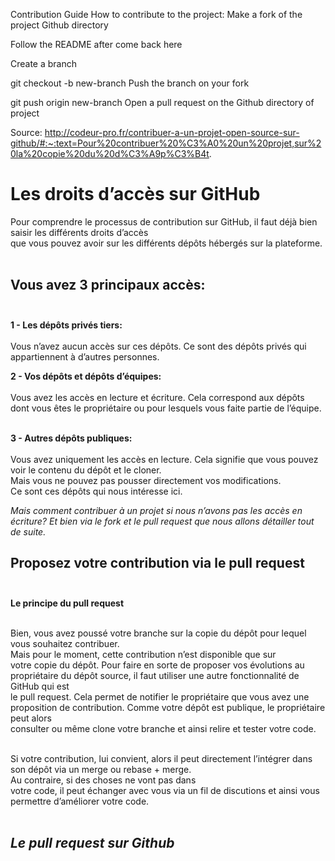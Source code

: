 Contribution Guide
How to contribute to the project:
Make a fork of the project Github directory

Follow the README after come back here

Create a branch

git checkout -b new-branch
Push the branch on your fork

git push origin new-branch
Open a pull request on the Github directory of project

Source: http://codeur-pro.fr/contribuer-a-un-projet-open-source-sur-github/#:~:text=Pour%20contribuer%20%C3%A0%20un%20projet,sur%20la%20copie%20du%20d%C3%A9p%C3%B4t.

# <b>Les droits d’accès sur GitHub</b><br>

Pour comprendre le processus de contribution sur GitHub, il faut déjà bien saisir les différents droits d’accès<br>
que vous pouvez avoir sur les différents dépôts hébergés sur la plateforme.<br><br>

## Vous avez 3 principaux accès:<br><br>

<b>1 - Les dépôts privés tiers:</b><br><br>
Vous n’avez aucun accès sur ces dépôts. Ce sont des dépôts privés qui appartiennent à d’autres personnes.<br>

<b>2 - Vos dépôts et dépôts d’équipes:</b><br><br>
Vous avez les accès en lecture et écriture.
Cela correspond aux dépôts dont vous êtes le propriétaire ou pour lesquels vous faite partie de l’équipe.<br><br>

<b>3 - Autres dépôts publiques:</b><br><br>
Vous avez uniquement les accès en lecture. Cela signifie que vous pouvez voir le contenu du dépôt et le cloner.<br>
Mais vous ne pouvez pas pousser directement vos modifications.<br>
Ce sont ces dépôts qui nous intéresse ici.<br>

<em>Mais comment contribuer à un projet si nous n’avons pas les accès en écriture? Et bien via le fork et le pull request que nous allons détailler tout de suite.</em><br>

## Proposez votre contribution via le pull request<br><br>

<b>Le principe du pull request</b><br><br>

Bien, vous avez poussé votre branche sur la copie du dépôt pour lequel vous souhaitez contribuer.<br>
Mais pour le moment, cette contribution n’est disponible que sur<br>
votre copie du dépôt. Pour faire en sorte de proposer vos évolutions au propriétaire du dépôt source, il faut utiliser une autre fonctionnalité de GitHub qui est<br>
le pull request. Cela permet de notifier le propriétaire que vous avez une proposition de contribution. Comme votre dépôt est publique, le propriétaire peut alors<br>
consulter ou même clone votre branche et ainsi relire et tester votre code.<br><br>

Si votre contribution, lui convient, alors il peut directement l’intégrer dans son dépôt via un merge ou rebase + merge.<br>
Au contraire, si des choses ne vont pas dans<br>
votre code, il peut échanger avec vous via un fil de discutions et ainsi vous permettre d’améliorer votre code.<br><br>

## <em>Le pull request sur Github</em>
